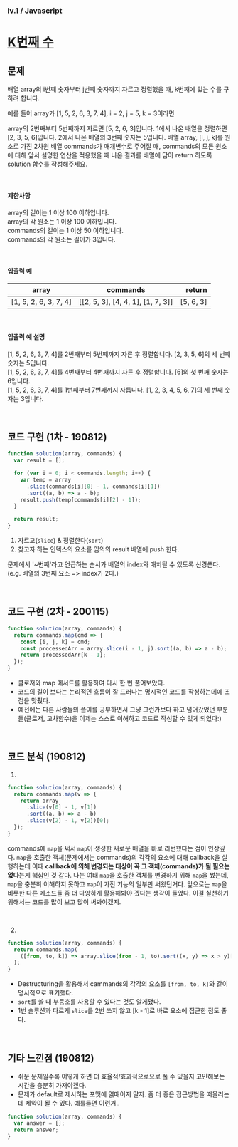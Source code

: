 ### lv.1 / Javascript

# [K번째 수](https://programmers.co.kr/learn/courses/30/lessons/42748)

## 문제

배열 array의 i번째 숫자부터 j번째 숫자까지 자르고 정렬했을 때, k번째에 있는 수를 구하려 합니다.

예를 들어 array가 [1, 5, 2, 6, 3, 7, 4], i = 2, j = 5, k = 3이라면

array의 2번째부터 5번째까지 자르면 [5, 2, 6, 3]입니다.
1에서 나온 배열을 정렬하면 [2, 3, 5, 6]입니다.
2에서 나온 배열의 3번째 숫자는 5입니다.
배열 array, [i, j, k]를 원소로 가진 2차원 배열 commands가 매개변수로 주어질 때, commands의 모든 원소에 대해 앞서 설명한 연산을 적용했을 때 나온 결과를 배열에 담아 return 하도록 solution 함수를 작성해주세요.

<br />

#### 제한사항

array의 길이는 1 이상 100 이하입니다.<br />
array의 각 원소는 1 이상 100 이하입니다.<br />
commands의 길이는 1 이상 50 이하입니다.<br />
commands의 각 원소는 길이가 3입니다.

<br />

#### 입출력 예

| array                 |             commands              |    return |
| --------------------- | :-------------------------------: | --------: |
| [1, 5, 2, 6, 3, 7, 4] | [[2, 5, 3], [4, 4, 1], [1, 7, 3]] | [5, 6, 3] |

<br />

#### 입출력 예 설명

[1, 5, 2, 6, 3, 7, 4]를 2번째부터 5번째까지 자른 후 정렬합니다. [2, 3, 5, 6]의 세 번째 숫자는 5입니다.<br />
[1, 5, 2, 6, 3, 7, 4]를 4번째부터 4번째까지 자른 후 정렬합니다. [6]의 첫 번째 숫자는 6입니다.<br />
[1, 5, 2, 6, 3, 7, 4]를 1번째부터 7번째까지 자릅니다. [1, 2, 3, 4, 5, 6, 7]의 세 번째 숫자는 3입니다.

<br />

## 코드 구현 (1차 - 190812)

```javascript
function solution(array, commands) {
  var result = [];

  for (var i = 0; i < commands.length; i++) {
    var temp = array
      .slice(commands[i][0] - 1, commands[i][1])
      .sort((a, b) => a - b);
    result.push(temp[commands[i][2] - 1]);
  }

  return result;
}
```

1. 자르고(`slice`) & 정렬한다(`sort`)
2. 찾고자 하는 인덱스의 요소를 임의의 result 배열에 push 한다.

문제에서 '~번째'라고 언급하는 순서가 배열의 index와 매치될 수 있도록 신경쓴다.<br />
(e.g. 배열의 3번째 요소 => index가 2다.)

<br />

## 코드 구현 (2차 - 200115)

```js
function solution(array, commands) {
  return commands.map(cmd => {
    const [i, j, k] = cmd;
    const processedArr = array.slice(i - 1, j).sort((a, b) => a - b);
    return processedArr[k - 1];
  });
}
```

- 클로저와 map 메서드를 활용하여 다시 한 번 풀어보았다.
- 코드의 길이 보다는 논리적인 흐름이 잘 드러나는 명시적인 코드를 작성하는데에 초점을 맞췄다.
- 예전에는 다른 사람들의 풀이를 공부하면서 그냥 그런가보다 하고 넘어갔었던 부분들(클로저, 고차함수)을 이제는 스스로 이해하고 코드로 작성할 수 있게 되었다:)

<br />

## 코드 분석 (190812)

1.

```javascript
function solution(array, commands) {
  return commands.map(v => {
    return array
      .slice(v[0] - 1, v[1])
      .sort((a, b) => a - b)
      .slice(v[2] - 1, v[2])[0];
  });
}
```

commands에 `map`을 써서 `map`이 생성한 새로운 배열을 바로 리턴했다는 점이 인상깊다. `map`을 호출한 객체(문제에서는 commands)의 각각의 요소에 대해 callback을 실행하는데 이때 **callback에 의해 변경되는 대상이 꼭 그 객체(commands)가 될 필요는 없다**는게 핵심인 것 같다. 나는 여태 `map`을 호출한 객체를 변경하기 위해 `map`을 썼는데, `map`을 충분히 이해하지 못하고 `map`이 가진 기능의 일부만 써왔던거다. 앞으로는 `map`을 비롯한 다른 메소드들 좀 더 다양하게 활용해봐야 겠다는 생각이 들었다. 이걸 실천하기 위해서는 코드를 많이 보고 많이 써봐야겠지.

<br />

2.

```javascript
function solution(array, commands) {
  return commands.map(
    ([from, to, k]) => array.slice(from - 1, to).sort((x, y) => x > y)[k - 1]
  );
}
```

- Destructuring을 활용해서 cammands의 각각의 요소를 `[from, to, k]`와 같이 명시적으로 표기했다.
- `sort`를 쓸 때 부등호를 사용할 수 있다는 것도 알게됐다.
- 1번 솔루션과 다르게 `slice`를 2번 쓰지 않고 [k - 1]로 바로 요소에 접근한 점도 좋다.

<br />

## 기타 느낀점 (190812)

- 쉬운 문제일수록 어떻게 하면 더 효율적/효과적으로으로 풀 수 있을지 고민해보는 시간을 충분히 가져야겠다.
- 문제가 default로 제시하는 포맷에 얽매이지 말자. 좀 더 좋은 접근방법을 떠올리는 데 제약이 될 수 있다.
  예를들면 이런거..

```javascript
function solution(array, commands) {
  var answer = [];
  return answer;
}
```
